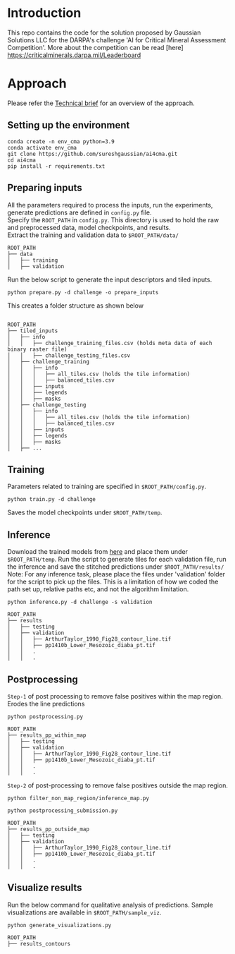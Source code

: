 # Introduction
This repo contains the code for the solution proposed by Gaussian Solutions LLC for the DARPA's challenge 'AI for Critical Mineral Assessment Competition'. More about the competition can be read [here] https://criticalminerals.darpa.mil/Leaderboard

# Approach

Please refer the [Technical brief](https://docs.google.com/document/d/14Oicvt6i5xTHAOS9gkVIVMF5okK_hokVzQxuZGgg5xc/edit?usp=sharing) for an overview of the approach. 

## Setting up the environment
```
conda create -n env_cma python=3.9
conda activate env_cma
git clone https://github.com/sureshgaussian/ai4cma.git
cd ai4cma
pip install -r requirements.txt
```
## Preparing inputs
All the parameters required to process the inputs, run the experiments, generate predictions are defined in `config.py` file.
<br >
Specify the `ROOT_PATH` in `config.py`. This directory is used to hold the raw and preprocessed data, model checkpoints, and results.<br >
Extract the training and validation data to `$ROOT_PATH/data/`
```
ROOT_PATH 
├── data
│   ├── training
│   ├── validation
```
Run the below script to generate the input descriptors and tiled inputs. 
```
python prepare.py -d challenge -o prepare_inputs
```
This creates a folder structure as shown below
```

ROOT_PATH    
├── tiled_inputs
│   ├── info
│   │   ├── challenge_training_files.csv (holds meta data of each binary raster file)
│   │   ├── challenge_testing_files.csv
│   ├── challenge_training
│   │   ├── info
│   │   │   ├── all_tiles.csv (holds the tile information)
│   │   │   ├── balanced_tiles.csv
│   │   ├── inputs
│   │   ├── legends
│   │   ├── masks
│   ├── challenge_testing
│   │   ├── info
│   │   │   ├── all_tiles.csv (holds the tile information)
│   │   │   ├── balanced_tiles.csv
│   │   ├── inputs
│   │   ├── legends
│   │   ├── masks
│   ├── ...
```
## Training
Parameters related to training are specified in `$ROOT_PATH/config.py`.
```
python train.py -d challenge
```
Saves the model checkpoints under `$ROOT_PATH/temp`.

## Inference
Download the trained models from [here](https://drive.google.com/drive/folders/1hnG_aEAPy561fyPqBlmVRFge64yVa2Bp?usp=share_link) and place them under `$ROOT_PATH/temp`.
Run the script to generate tiles for each validation file, run the inference and save the stitched predictions under `$ROOT_PATH/results/`
Note: For any inference task, please place the files under 'validation' folder for the script to pick up the files. This is a limitation of how we coded the path set up, relative paths etc, and not the algorithm limitation.
```
python inference.py -d challenge -s validation 
```
```
ROOT_PATH  
├── results
│   ├── testing
│   ├── validation
│   │   ├── ArthurTaylor_1990_Fig28_contour_line.tif
│   │   ├── pp1410b_Lower_Mesozoic_diaba_pt.tif
│   │   .
│   │   .
```

## Postprocessing
`Step-1` of post processing to remove false positives within the map region. Erodes the line predictions
```
python postprocessing.py
```
```
ROOT_PATH  
├── results_pp_within_map
│   ├── testing
│   ├── validation
│   │   ├── ArthurTaylor_1990_Fig28_contour_line.tif
│   │   ├── pp1410b_Lower_Mesozoic_diaba_pt.tif
│   │   .
│   │   .
```
`Step-2` of post-processing to remove false positives outside the map region.
```
python filter_non_map_region/inference_map.py
```
```
python postprocessing_submission.py
```
```
ROOT_PATH  
├── results_pp_outside_map
│   ├── testing
│   ├── validation
│   │   ├── ArthurTaylor_1990_Fig28_contour_line.tif
│   │   ├── pp1410b_Lower_Mesozoic_diaba_pt.tif
│   │   .
│   │   .
```
## Visualize results
Run the below command for qualitative analysis of predictions. Sample visualizations are available in `$ROOT_PATH/sample_viz`.
```
python generate_visualizations.py 
```
```
ROOT_PATH  
├── results_contours
```
